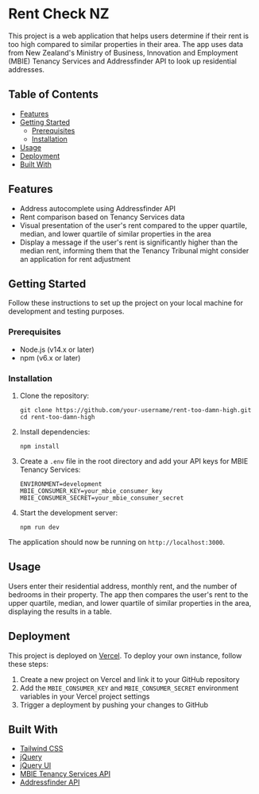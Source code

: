 # Rent Check NZ

This project is a web application that helps users determine if their rent is too high compared to similar properties in their area. The app uses data from New Zealand's Ministry of Business, Innovation and Employment (MBIE) Tenancy Services and Addressfinder API to look up residential addresses.

## Table of Contents

- [Features](#features)
- [Getting Started](#getting-started)
  - [Prerequisites](#prerequisites)
  - [Installation](#installation)
- [Usage](#usage)
- [Deployment](#deployment)
- [Built With](#built-with)

## Features

- Address autocomplete using Addressfinder API
- Rent comparison based on Tenancy Services data
- Visual presentation of the user's rent compared to the upper quartile, median, and lower quartile of similar properties in the area
- Display a message if the user's rent is significantly higher than the median rent, informing them that the Tenancy Tribunal might consider an application for rent adjustment

## Getting Started

Follow these instructions to set up the project on your local machine for development and testing purposes.

### Prerequisites

- Node.js (v14.x or later)
- npm (v6.x or later)

### Installation

1. Clone the repository:
   ```
   git clone https://github.com/your-username/rent-too-damn-high.git
   cd rent-too-damn-high
   ```

2. Install dependencies:
   ```
   npm install
   ```

3. Create a `.env` file in the root directory and add your API keys for MBIE Tenancy Services:
   ```
   ENVIRONMENT=development
   MBIE_CONSUMER_KEY=your_mbie_consumer_key
   MBIE_CONSUMER_SECRET=your_mbie_consumer_secret
   ```

4. Start the development server:
   ```
   npm run dev
   ```

The application should now be running on `http://localhost:3000`.

## Usage

Users enter their residential address, monthly rent, and the number of bedrooms in their property. The app then compares the user's rent to the upper quartile, median, and lower quartile of similar properties in the area, displaying the results in a table.

## Deployment

This project is deployed on [Vercel](https://vercel.com). To deploy your own instance, follow these steps:

1. Create a new project on Vercel and link it to your GitHub repository
2. Add the `MBIE_CONSUMER_KEY` and `MBIE_CONSUMER_SECRET` environment variables in your Vercel project settings
3. Trigger a deployment by pushing your changes to GitHub

## Built With

- [Tailwind CSS](https://tailwindcss.com/)
- [jQuery](https://jquery.com/)
- [jQuery UI](https://jqueryui.com/)
- [MBIE Tenancy Services API](https://www.tenancy.govt.nz/about-tenancy-services/data-and-statistics/)
- [Addressfinder API](https://addressfinder.nz/)
